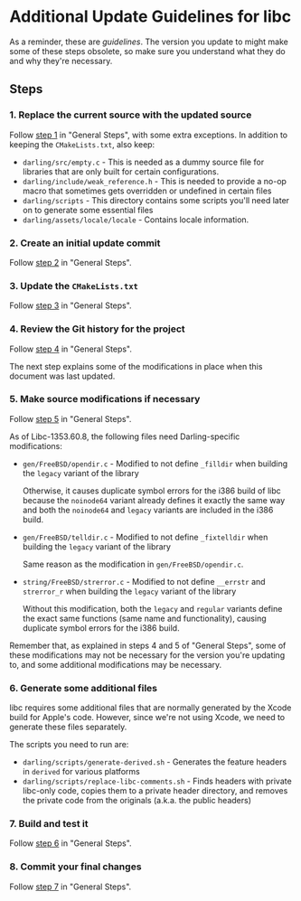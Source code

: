 # Additional Update Guidelines for libc

As a reminder, these are *guidelines*. The version you update to might make some of these steps obsolete, so make sure you understand what they do and why they're necessary.

## Steps

### 1. Replace the current source with the updated source

Follow [step 1](https://docs.darlinghq.org/contributing/updating-sources/index.html#step-1) in "General Steps", with some extra exceptions. In addition to keeping the `CMakeLists.txt`, also keep:

  * `darling/src/empty.c` - This is needed as a dummy source file for libraries that are only built for certain configurations.
  * `darling/include/weak_reference.h` - This is needed to provide a no-op macro that sometimes gets overridden or undefined in certain files
  * `darling/scripts` - This directory contains some scripts you'll need later on to generate some essential files
  * `darling/assets/locale/locale` - Contains locale information. 

### 2. Create an initial update commit

Follow [step 2](https://docs.darlinghq.org/contributing/updating-sources/index.html#step-2) in "General Steps".

### 3. Update the `CMakeLists.txt`

Follow [step 3](https://docs.darlinghq.org/contributing/updating-sources/index.html#step-3) in "General Steps".

### 4. Review the Git history for the project

Follow [step 4](https://docs.darlinghq.org/contributing/updating-sources/index.html#step-4) in "General Steps".

The next step explains some of the modifications in place when this document was last updated.

### 5. Make source modifications if necessary

Follow [step 5](https://docs.darlinghq.org/contributing/updating-sources/index.html#step-5) in "General Steps".

As of Libc-1353.60.8, the following files need Darling-specific modifications:
  * `gen/FreeBSD/opendir.c` - Modified to not define `_filldir` when building the `legacy` variant of the library

    Otherwise, it causes duplicate symbol errors for the i386 build of libc because the `noinode64` variant already defines it exactly the same way and both the `noinode64` and `legacy` variants are included in the i386 build.
  * `gen/FreeBSD/telldir.c` - Modified to not define `_fixtelldir` when building the `legacy` variant of the library

    Same reason as the modification in `gen/FreeBSD/opendir.c`.
  * `string/FreeBSD/strerror.c` - Modified to not define `__errstr` and `strerror_r` when building the `legacy` variant of the library

    Without this modification, both the `legacy` and `regular` variants define the exact same functions (same name and functionality), causing duplicate symbol errors for the i386 build.

Remember that, as explained in steps 4 and 5 of "General Steps", some of these modifications may not be necessary for the version you're updating to, and some additional modifications may be necessary.

### 6. Generate some additional files

libc requires some additional files that are normally generated by the Xcode build for Apple's code. However, since we're not using Xcode, we need to generate these files separately.

The scripts you need to run are:

  * `darling/scripts/generate-derived.sh` - Generates the feature headers in `derived` for various platforms
  * `darling/scripts/replace-libc-comments.sh` - Finds headers with private libc-only code, copies them to a private header directory, and removes the private code from the originals (a.k.a. the public headers)

### 7. Build and test it

Follow [step 6](https://docs.darlinghq.org/contributing/updating-sources/index.html#step-6) in "General Steps".

### 8. Commit your final changes

Follow [step 7](https://docs.darlinghq.org/contributing/updating-sources/index.html#step-7) in "General Steps".
